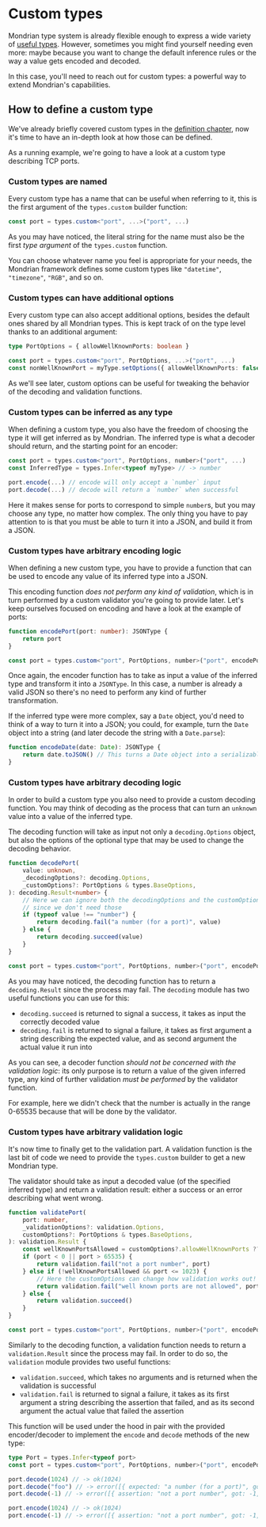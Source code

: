 # Custom types

Mondrian type system is already flexible enough to express a wide variety of
[useful types](./01-definition.md). However, sometimes you might find yourself
needing even more: maybe because you want to change the default inference rules
or the way a value gets encoded and decoded.

In this case, you'll need to reach out for custom types: a powerful way to
extend Mondrian's capabilities.

## How to define a custom type

We've already briefly covered custom types in the
[definition chapter](./01-definition.md), now it's time to have an in-depth
look at how those can be defined.

As a running example, we're going to have a look at a custom type describing
TCP ports.

### Custom types are named

Every custom type has a name that can be useful when referring to it, this is
the first argument of the `types.custom` builder function:

```ts showLineNumbers
const port = types.custom<"port", ...>("port", ...)
```

As you may have noticed, the literal string for the name must also be the first
_type argument_ of the `types.custom` function.

You can choose whatever name you feel is appropriate for your needs, the
Mondrian framework defines some custom types like `"datetime"`, `"timezone"`,
`"RGB"`, and so on.

### Custom types can have additional options

Every custom type can also accept additional options, besides the default ones
shared by all Mondrian types. This is kept track of on the type level thanks to
an additional argument:

```ts showLineNumbers
type PortOptions = { allowWellKnownPorts: boolean }

const port = types.custom<"port", PortOptions, ...>("port", ...)
const nonWellKnownPort = myType.setOptions({ allowWellKnownPorts: false })
```

As we'll see later, custom options can be useful for tweaking the behavior of
the decoding and validation functions.

### Custom types can be inferred as any type

When defining a custom type, you also have the freedom of choosing the type it
will get inferred as by Mondrian.
The inferred type is what a decoder should return, and the starting point for an
encoder:

```ts showLineNumbers
const port = types.custom<"port", PortOptions, number>("port", ...)
const InferredType = types.Infer<typeof myType> // -> number

port.encode(...) // encode will only accept a `number` input
port.decode(...) // decode will return a `number` when successful
```

Here it makes sense for ports to correspond to simple `number`s, but you may
choose any type, no matter how complex. The only thing you have to pay attention
to is that you must be able to turn it into a JSON, and build it from a JSON.

### Custom types have arbitrary encoding logic

When defining a new custom type, you have to provide a function that can be used
to encode any value of its inferred type into a JSON.

This encoding function _does not perform any kind of validation_, which is in
turn performed by a custom validator you're going to provide later. Let's keep
ourselves focused on encoding and have a look at the example of ports:

```ts showLineNumbers
function encodePort(port: number): JSONType {
    return port
}

const port = types.custom<"port", PortOptions, number>("port", encodePort, ...)
```

Once again, the encoder function has to take as input a value of the inferred
type and transform it into a `JSONType`. In this case, a number is already a
valid JSON so there's no need to perform any kind of further transformation.

If the inferred type were more complex, say a `Date` object, you'd need to think
of a way to turn it into a JSON; you could, for example, turn the `Date` object
into a string (and later decode the string with a `Date.parse`):

```ts showLineNumbers
function encodeDate(date: Date): JSONType {
    return date.toJSON() // This turns a Date object into a serializable string
}
```

### Custom types have arbitrary decoding logic

In order to build a custom type you also need to provide a custom decoding
function. You may think of decoding as the process that can turn an `unknown`
value into a value of the inferred type.

The decoding function will take as input not only a `decoding.Options` object,
but also the options of the optional type that may be used to change the
decoding behavior.

```ts showLineNumbers
function decodePort(
    value: unknown,
    _decodingOptions?: decoding.Options,
    _customOptions?: PortOptions & types.BaseOptions,
): decoding.Result<number> {
    // Here we can ignore both the decodingOptions and the customOptions
    // since we don't need those
    if (typeof value !== "number") {
        return decoding.fail("a number (for a port)", value)
    } else {
        return decoding.succeed(value)
    }
}

const port = types.custom<"port", PortOptions, number>("port", encodePort, decodePort, ...)
```

As you may have noticed, the decoding function has to return a
`decoding.Result` since the process may fail. The `decoding` module has two
useful functions you can use for this:

- `decoding.succeed` is returned to signal a success, it takes as input the
  correctly decoded value
- `decoding.fail` is returned to signal a failure, it takes as first argument a
  string describing the expected value, and as second argument the actual value
  it run into

As you can see, a decoder function _should not be concerned with the validation_
_logic_: its only purpose is to return a value of the given inferred type, any
kind of further validation _must be performed_ by the validator function.

For example, here we didn't check that the number is actually in the range
0-65535 because that will be done by the validator.

### Custom types have arbitrary validation logic

It's now time to finally get to the validation part. A validation function is
the last bit of code we need to provide the `types.custom` builder to get a new
Mondrian type.

The validator should take as input a decoded value (of the specified inferred
type) and return a validation result: either a success or an error describing
what went wrong.

```ts showLineNumbers
function validatePort(
    port: number,
    _validationOptions?: validation.Options,
    customOptions?: PortOptions & types.BaseOptions,
): validation.Result {
    const wellKnownPortsAllowed = customOptions?.allowWellKnownPorts ?? true
    if (port < 0 || port > 65535) {
        return validation.fail("not a port number", port)
    } else if (!wellKnownPortsAllowed && port <= 1023) {
        // Here the customOptions can change how validation works out!
        return validation.fail("well known ports are not allowed", port)
    } else {
        return validation.succeed()
    }
}

const port = types.custom<"port", PortOptions, number>("port", encodePort, decodePort, validatePort)
```

Similarly to the decoding function, a validation function needs to return a
`validation.Result` since the process may fail. In order to do so, the
`validation` module provides two useful functions:

- `validation.succeed`, which takes no arguments and is returned when the
  validation is successful
- `validation.fail` is returned to signal a failure, it takes as its first
  argument a string describing the assertion that failed, and as its second
  argument the actual value that failed the assertion

This function will be used under the hood in pair with the provided
encoder/decoder to implement the `encode` and `decode` methods of the new type:


```ts showLineNumbers
type Port = types.Infer<typeof port>
const port = types.custom<"port", PortOptions, number>("port", encodePort, decodePort, validatePort)

port.decode(1024) // -> ok(1024)
port.decode("foo") // -> error([{ expected: "a number (for a port)", got: "foo", path: "$" }]) 
port.decode(-1) // -> error([{ assertion: "not a port number", got: -1, path: "$" }]) 

port.encode(1024) // -> ok(1024)
port.encode(-1) // -> error([{ assertion: "not a port number", got: -1, path: "$" }]) 
```
